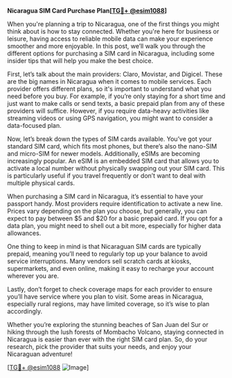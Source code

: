 **Nicaragua SIM Card Purchase Plan[[TG💪+ @esim1088](https://t.me/s/esim1088)]**

When you're planning a trip to Nicaragua, one of the first things you might think about is how to stay connected. Whether you're here for business or leisure, having access to reliable mobile data can make your experience smoother and more enjoyable. In this post, we’ll walk you through the different options for purchasing a SIM card in Nicaragua, including some insider tips that will help you make the best choice.

First, let’s talk about the main providers: Claro, Movistar, and Digicel. These are the big names in Nicaragua when it comes to mobile services. Each provider offers different plans, so it's important to understand what you need before you buy. For example, if you’re only staying for a short time and just want to make calls or send texts, a basic prepaid plan from any of these providers will suffice. However, if you require data-heavy activities like streaming videos or using GPS navigation, you might want to consider a data-focused plan.

Now, let’s break down the types of SIM cards available. You’ve got your standard SIM card, which fits most phones, but there’s also the nano-SIM and micro-SIM for newer models. Additionally, eSIMs are becoming increasingly popular. An eSIM is an embedded SIM card that allows you to activate a local number without physically swapping out your SIM card. This is particularly useful if you travel frequently or don’t want to deal with multiple physical cards.

When purchasing a SIM card in Nicaragua, it’s essential to have your passport handy. Most providers require identification to activate a new line. Prices vary depending on the plan you choose, but generally, you can expect to pay between $5 and $20 for a basic prepaid card. If you opt for a data plan, you might need to shell out a bit more, especially for higher data allowances.

One thing to keep in mind is that Nicaraguan SIM cards are typically prepaid, meaning you’ll need to regularly top up your balance to avoid service interruptions. Many vendors sell scratch cards at kiosks, supermarkets, and even online, making it easy to recharge your account wherever you are.

Lastly, don’t forget to check coverage maps for each provider to ensure you’ll have service where you plan to visit. Some areas in Nicaragua, especially rural regions, may have limited coverage, so it’s wise to plan accordingly.

Whether you’re exploring the stunning beaches of San Juan del Sur or hiking through the lush forests of Mombacho Volcano, staying connected in Nicaragua is easier than ever with the right SIM card plan. So, do your research, pick the provider that suits your needs, and enjoy your Nicaraguan adventure!

[[TG💪+ @esim1088](https://t.me/s/esim1088) ![Image](https://i.postimg.cc/Y0z9fWf4/image.png)]